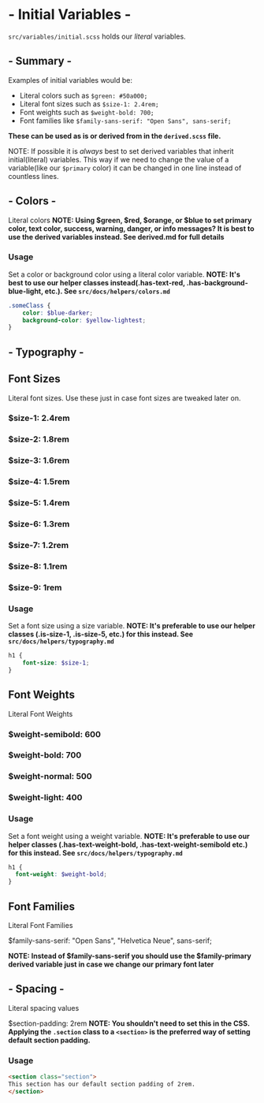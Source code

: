 # - Initial Variables -
`src/variables/initial.scss` holds our *literal* variables.

## - Summary -
Examples of initial variables would be:

 - Literal colors such as `$green: #50a000;`
 - Literal font sizes such as `$size-1: 2.4rem;`
 - Font weights such as `$weight-bold: 700;`
 - Font families like `$family-sans-serif: "Open Sans", sans-serif;`

 **These can be used as is or derived from in the `derived.scss` file.**

 NOTE: If possible it is *always* best to set derived variables that inherit initial(literal) variables.  This way if we need to change the value of a variable(like our `$primary` color) it can be changed in one line instead of countless lines.

## - Colors -
Literal colors
**NOTE:  Using $green, $red, $orange, or $blue to set primary color, text color, success, warning, danger, or info messages? It is best to use the derived variables instead. See derived.md for full details**

### Usage

Set a color or background color using a literal color variable.
**NOTE: It's best to use our helper classes instead(.has-text-red, .has-background-blue-light, etc.).  See `src/docs/helpers/colors.md`**

```scss
.someClass {
    color: $blue-darker;
    background-color: $yellow-lightest;
}
```

## - Typography -

## Font Sizes
Literal font sizes. Use these just in case font sizes are tweaked later on.

### $size-1: 2.4rem
### $size-2: 1.8rem
### $size-3: 1.6rem
### $size-4: 1.5rem
### $size-5: 1.4rem
### $size-6: 1.3rem
### $size-7: 1.2rem
### $size-8: 1.1rem
### $size-9: 1rem

### Usage
Set a font size using a size variable.  **NOTE: It's preferable to use our helper classes (.is-size-1, .is-size-5, etc.) for this instead. See `src/docs/helpers/typography.md`**

```scss
h1 {
    font-size: $size-1;
}
```

## Font Weights
Literal Font Weights

### $weight-semibold: 600
### $weight-bold: 700
### $weight-normal: 500
### $weight-light: 400

### Usage
Set a font weight using a weight variable.  **NOTE: It's preferable to use our helper classes (.has-text-weight-bold, .has-text-weight-semibold etc.) for this instead. See `src/docs/helpers/typography.md`**

```scss
h1 {
  font-weight: $weight-bold;
}
```

## Font Families
Literal Font Families

$family-sans-serif: "Open Sans", "Helvetica Neue", sans-serif;

**NOTE: Instead of $family-sans-serif you should use the $family-primary derived variable just in case we change our primary font later**

## - Spacing -
Literal spacing values

$section-padding: 2rem
**NOTE: You shouldn't need to set this in the CSS.  Applying the `.section` class to a `<section>` is the preferred way of setting default section padding.**

### Usage
```html
<section class="section">
This section has our default section padding of 2rem.
</section>
```

